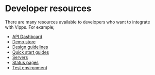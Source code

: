 <!-- START_METADATA
---
sidebar_position: 40
sidebar_title: "Developer resources"
hide_table_of_contents: true
pagination_next: null
pagination_prev: null
---
END_METADATA -->

# Developer resources

There are many resources available to developers who want to integrate with Vipps. For example;

* [API Dashboard](api-dashboard.md)
* [Demo store](demo-store.md)
* [Design guidelines](design-guidelines.md)
* [Quick start guides](quick-start-guides.md)
* [Servers](./servers.md)
* [Status pages](./status-pages.md)
* [Test environment](./test-environment.md)

